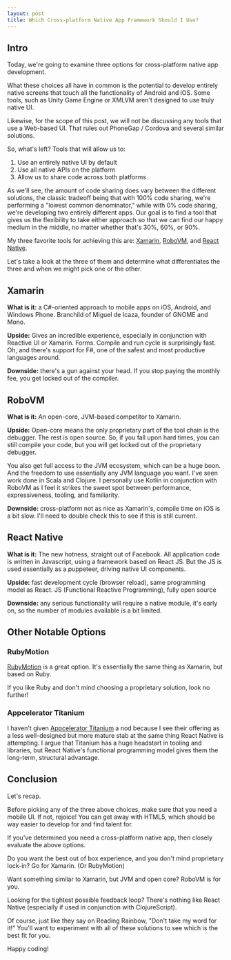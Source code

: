 ```yaml
---
layout: post
title: Which Cross-platform Native App Framework Should I Use?
---
```


## Intro 

Today, we're going to examine three options for cross-platform native app development. 

What these choices all have in common is the potential to develop entirely native screens that touch all the functionality of Android and iOS. Some tools, such as Unity Game Engine or XMLVM aren't designed to use truly native UI.

Likewise, for the scope of this post, we will not be discussing any tools that use a Web-based UI. That rules out PhoneGap / Cordova and several similar solutions. 

So, what's left? Tools that will allow us to: 

1. Use an entirely native UI by default
2. Use all native APIs on the platform
3. Allow us to share code across both platforms

As we'll see, the amount of code sharing does vary between the different solutions, the classic tradeoff being that with 100% code sharing, we're performing a "lowest common denominator," while with 0% code sharing, we're developing two entirely different apps. Our goal is to find a tool that gives us the flexibility to take either approach so that we can find our happy medium in the middle, no matter whether that's 30%, 60%, or 90%.

My three favorite tools for achieving this are: [Xamarin](http://xamarin.com/), [RoboVM](http://robovm.com/), and [React Native](https://facebook.github.io/react-native/).

Let's take a look at the three of them and determine what differentiates the three and when we might pick one or the other.

## Xamarin 

**What is it:** a C#-oriented approach to mobile apps on iOS, Android, and Windows Phone. Branchild of Miguel de Icaza, founder of GNOME and Mono. 

**Upside:** Gives an incredible experience, especially in conjunction with Reactive UI or Xamarin. Forms. Compile and run cycle is surprisingly fast. Oh, and there's support for F#, one of the safest and most productive languages around. 

**Downside:** there's a gun against your head. If you stop paying the monthly fee, you get locked out of the compiler.

## RoboVM 

**What is it:** An open-core, JVM-based competitor to Xamarin. 

**Upside:** Open-core means the only proprietary part of the tool chain is the debugger. The rest is open source. So, if you fall upon hard times, you can still compile your code, but you will get locked out of the proprietary debugger. 

You also get full access to the JVM ecosystem, which can be a huge boon. And the freedom to use essentially any JVM language you want. I've seen work done in Scala and Clojure. I personally use Kotlin in conjunction with RoboVM as I feel it strikes the sweet spot between performance, expressiveness, tooling, and familiarity. 

**Downside:** cross-platform not as nice as Xamarin's, compile time on iOS is a bit slow. I'll need to double check this to see if this is still current. 

## React Native 

**What is it:** The new hotness, straight out of Facebook. All application code is written in Javascript, using a framework based on React JS. But the JS is used essentially as a puppeteer, driving native UI components. 

**Upside:** fast development cycle (browser reload), same programming model as React. JS (Functional Reactive Programming), fully open source 

**Downside:** any serious functionality will require a native module, it's early on, so the number of modules available is a bit limited. 

## Other Notable Options 

### RubyMotion 

[RubyMotion](http://www.rubymotion.com/) is a great option. It's essentially the same thing as Xamarin, but based on Ruby. 

If you like Ruby and don't mind choosing a proprietary solution, look no further! 

### Appcelerator Titanium 

I haven't given [Appcelerator Titanium](http://www.appcelerator.com/product/) a nod because I see their offering as a less well-designed but more mature stab at the same thing React Native is attempting. I argue that Titanium has a huge headstart in tooling and libraries, but React Native's functional programming model gives them the long-term, structural advantage.

## Conclusion 

Let's recap. 

Before picking any of the three above choices, make sure that you need a mobile UI. If not, rejoice! You can get away with HTML5, which should be way easier to develop for and find talent for. 

If you've determined you need a cross-platform native app, then closely evaluate the above options. 

Do you want the best out of box experience, and you don't mind proprietary lock-in? Go for Xamarin. (Or RubyMotion)

Want something similar to Xamarin, but JVM and open core? RoboVM is for you.

Looking for the tightest possible feedback loop? There's nothing like React Native (especially if used in conjunction with ClojureScript).

Of course, just like they say on Reading Rainbow, "Don't take my word for it!" You'll want to experiment with all of these solutions to see which is the best fit for you.

Happy coding!

